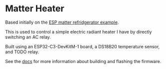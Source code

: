 # Matter Heater

Based initially on the [ESP matter refridgerator example](https://github.com/espressif/esp-matter/tree/96dc30b06e6330f84716f1954d51dd966486b071/examples/refrigerator).

This is used to control a simple electric radiant heater I have by directly switching an AC relay.

Built using an ESP32-C3-DevKitM-1 board, a DS18B20 temperature sensor, and TODO relay.

See the [docs](https://docs.espressif.com/projects/esp-matter/en/latest/esp32c3/developing.html) for more information about building and flashing the firmware.

